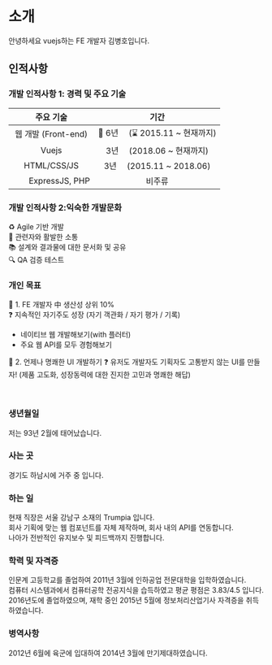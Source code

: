 # 소개

안녕하세요 vuejs하는 FE 개발자 김병호입니다.

<my-profile/>

## 인적사항

### 개발 인적사항 1: 경력 및 주요 기술

|      주요 기술       |            기간             |
|:----------------:|:-------------------------:|
| 웹 개발 (Front-end) | 🚩 6년 　(⌛ 2015.11 ~ 현재까지) |
|      Vuejs　      |   3년 　(2018.06 ~ 현재까지)    |  
|   HTML/CSS/JS    |  3년 　(2015.11 ~ 2018.06)  |  
| 　　ExpressJS, PHP |            비주류            |

### 개발 인적사항 2:익숙한 개발문화

♻ Agile 기반 개발  
🤝 관련자와 활발한 소통  
📚 설계와 결과물에 대한 문서화 및 공유  
🔍 QA 검증 테스트

### 개인 목표

🏁 1. FE 개발자 中 생산성 상위 10%  
❓ 지속적인 자기주도 성장 (자기 객관화 / 자기 평가 / 기록)

+ 네이티브 웹 개발해보기(with 플러터)
+ 주요 웹 API를 모두 경험해보기

🏁 2. 언제나 명쾌한 UI 개발하기
❓ 유저도 개발자도 기획자도 고통받지 않는 UI를 만들자!
(제품 고도화, 성장동력에 대한 진지한 고민과 명쾌한 해답)

<br>

### 생년월일

저는 93년 2월에 태어났습니다.

### 사는 곳

경기도 하남시에 거주 중 입니다.

<my-home-place/>

### 하는 일

현재 직장은 서울 강남구 소재의 Trumpia 입니다.  
회사 기획에 맞는 웹 컴포넌트를 자체 제작하며, 회사 내의 API를 연동합니다.  
나아가 전반적인 유지보수 및 피드백까지 진행합니다.

### 학력 및 자격증

인문계 고등학교를 졸업하여 2011년 3월에 인하공업 전문대학을 입학하였습니다.  
컴퓨터 시스템과에서 컴퓨터공학 전공지식을 습득하였고 평균 평점은 3.83/4.5 입니다.  
2016년도에 졸업하였으며, 재학 중인 2015년 5월에 정보처리산업기사 자격증을 취득하였습니다.

### 병역사항

2012년 6월에 육군에 입대하여 2014년 3월에 만기제대하였습니다.

